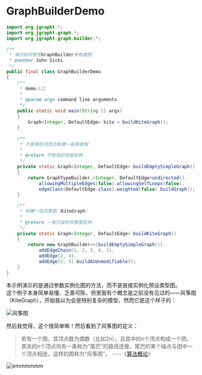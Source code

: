 # GraphBuilderDemo  
``` java
import org.jgrapht.*;
import org.jgrapht.graph.*;
import org.jgrapht.graph.builder.*;

/**
 * 演示如何使用GraphBuilder来构建图
 * @author John Sichi
 */
public final class GraphBuilderDemo
{
    /**
     * demo入口
     * 
     * @param args command line arguments
     */
    public static void main(String [] args)
    {
        Graph<Integer, DefaultEdge> kite = buildKiteGraph();
    }

    /**
     * 不使用任何顶点构建一张简单图
     *
     * @return 可修改的空图实例
     */
    private static Graph<Integer, DefaultEdge> buildEmptySimpleGraph()
    {
        return GraphTypeBuilder.<Integer, DefaultEdge>undirected().
            allowingMultipleEdges(false).allowingSelfLoops(false).
            edgeClass(DefaultEdge.class).weighted(false).buildGraph();
    }

    /**
     * 构建一张风筝图（KiteGraph）
     *
     * @return 一张只读的风筝图实例
     */
    private static Graph<Integer, DefaultEdge> buildKiteGraph()
    {
        return new GraphBuilder<>(buildEmptySimpleGraph()).
            addEdgeChain(1, 2, 3, 4, 1).
            addEdge(2, 4).
            addEdge(3, 5).buildAsUnmodifiable();
    }
}
```  
本示例演示的是通过参数实例化图的方法，而不是直接实例化预设类型图。  
这个例子本身简单易懂、乏善可陈，但里面有个概念是之前没有见过的——风筝图（KiteGraph），开始我以为会是特别复杂的模型，然而它是这个样子的：  

![风筝图](http://mathworld.wolfram.com/images/eps-gif/KiteGraph_1000.gif)

然后我觉得，这个很简单嘛！然后看到了风筝图的定义：  
> 若有一个图，其顶点数为偶数（比如2n），且其中的n个顶点构成一个团，其余的n个顶点则有一条称为“尾巴”的路径连接，尾巴的某个端点与团中一个顶点相连，这样的图称为“风筝图”。  ----《[算法概论](http://dx5.wishdown.com:16808/soft/suanfagailun_wishdown.zip)》

![emmmmmm](https://timgsa.baidu.com/timg?image&quality=80&size=b9999_10000&sec=1540891627&di=80cd7aedfbe5d809760d1b6d838c752a&imgtype=jpg&er=1&src=http%3A%2F%2Fuploads.xuexila.com%2Fallimg%2F1708%2F856-1FS0104408.jpg)


